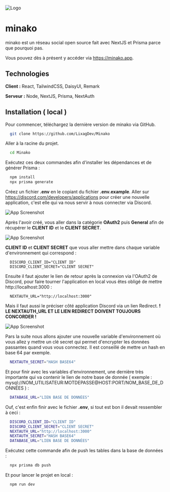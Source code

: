 
![Logo](https://imgdb.net/storage/uploads/c16548d9afab6f5d6a6c4e09156f707866393103ecd067fa9fb9ac3d7c9f3c7e.png)

# **minako**

minako est un réseau social open source fait avec NextJS et Prisma parce que pourquoi pas.

Vous pouvez dès à présent y accéder via https://minako.app.
## Technologies

**Client :** React, TailwindCSS, DaisyUI, Remark

**Serveur :** Node, NextJS, Prisma, NextAuth


## Installation ( local )

Pour commencer, téléchargez la dernière version de minako via GitHub.
```bash
  git clone https://github.com/LixagDev/Minako
```

Aller à la racine du projet.
```bash
  cd Minako
```

Exécutez ces deux commandes afin d'installer les dépendances et de générer Prisma :
```bash
  npm install
  npx prisma generate
```

Créez un fichier **.env** en le copiant du fichier **.env.example**. Aller sur https://discord.com/developers/applications pour créer une nouvelle application, c'est elle qui va nous servir à nous connecter via Discord.

![App Screenshot](https://imgdb.net/storage/uploads/363b5e1efbbf76af976f6b4bee34a366b0f7e79a219eb3db14a82ff4bee94942.png)

Après l'avoir créé, vous aller dans la catégorie **OAuth2** puis **General** afin de récupérer le **CLIENT ID** et le **CLIENT SECRET**.

![App Screenshot](https://imgdb.net/storage/uploads/74471dfa4941ae7ab107a77ca5923356028040e8ee16360868fa9f23ee89fa65.png)

**CLIENT ID** et **CLIENT SECRET** que vous aller mettre dans chaque variable d'environnement qui correspond : 
```env
  DISCORD_CLIENT_ID="CLIENT ID"
  DISCORD_CLIENT_SECRET="CLIENT SECRET"
```

Ensuite il faut ajouter le lien de retour après la connexion via l'OAuth2 de Discord, pour faire tourner l'application en local vous êtes obligé de mettre http://localhost:3000 :
```env
  NEXTAUTH_URL="http://localhost:3000"
```

Mais il faut aussi le préciser côté application Discord via un lien Redirect. **! LE NEXTAUTH_URL ET LE LIEN REDIRECT DOIVENT TOUJOURS CONCORDER !**

![App Screenshot](https://imgdb.net/storage/uploads/73784ac652e1cfb926bc50346e051328956466e30b6988dfe393f1268b4ae5da.png)

Pars la suite nous allons ajouter une nouvelle variable d'environnement où vous allez y mettre un clé secret qui permet d'encrypter les données passantes quand vous vous connectez. Il est conseillé de mettre un hash en base 64 par exemple.
```bash
  NEXTAUTH_SECRET="HASH BASE64"
```

Et pour finir avec les variables d'environnement, une dernière très importante qui va contenir le lien de notre base de donnée ( exemple : mysql://NOM_UTILISATEUR:MOTDEPASSE@HOST:PORT/NOM_BASE_DE_DONNÉES ) :
```bash
  DATABASE_URL="LIEN BASE DE DONNÉES"
```

Ouf, c'est enfin finir avec le fichier **.env**, si tout est bon il devait ressembler à ceci :
```bash
  DISCORD_CLIENT_ID="CLIENT ID"
  DISCORD_CLIENT_SECRET="CLIENT SECRET"
  NEXTAUTH_URL="http://localhost:3000"
  NEXTAUTH_SECRET="HASH BASE64"
  DATABASE_URL="LIEN BASE DE DONNÉES"
```

Exécutez cette commande afin de push les tables dans la base de données :
```bash
  npx prisma db push
```

Et pour lancer le projet en local :
```bash
  npm run dev
```